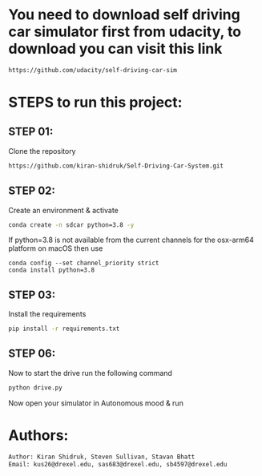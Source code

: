 # You need to download self driving car simulator first from udacity, to download you can visit this link
```bash
https://github.com/udacity/self-driving-car-sim
```

# STEPS to run this project:

## STEP 01: 
Clone the repository

```bash
https://github.com/kiran-shidruk/Self-Driving-Car-System.git
```

## STEP 02: 
Create an environment & activate


```bash
conda create -n sdcar python=3.8 -y
```

If python=3.8 is not available from the current channels for the osx-arm64 platform on macOS then use


```conda config --add channels conda-forge
conda config --set channel_priority strict
conda install python=3.8
```

## STEP 03: 
Install the requirements


```bash
pip install -r requirements.txt
```


## STEP 06: 
Now to start the drive run the following command


```bash
python drive.py
```

Now open your simulator in Autonomous mood & run

# Authors:
```bash
Author: Kiran Shidruk, Steven Sullivan, Stavan Bhatt
Email: kus26@drexel.edu, sas683@drexel.edu, sb4597@drexel.edu

```

